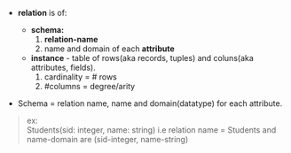 - **relation** is of:
  - **schema:**
    1. **relation-name**
    2. name and domain of each **attribute**
  - **instance** - table of rows(aka records, tuples) and coluns(aka attributes, fields).
      1. cardinality = # rows
      2. #columns = degree/arity


- Schema = relation name, name and domain(datatype) for each attribute.
>ex:\
 Students(sid: integer, name: string)
i.e relation name = Students and name-domain are (sid-integer, name-string)
